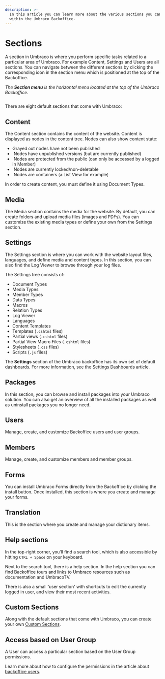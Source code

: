 ```yaml
---
description: >-
  In this article you can learn more about the various sections you can find
  within the Umbraco Backoffice.
---
```


# Sections

A section in Umbraco is where you perform specific tasks related to a particular area of Umbraco. For example Content, Settings and Users are all sections. You can navigate between the different sections by clicking the corresponding icon in the section menu which is positioned at the top of the Backoffice.

_The **Section menu** is the horizontal menu located at the top of the Umbraco Backoffice._

<figure><img src="../../../../10/umbraco-cms/fundamentals/backoffice/images/sections-highlight-sections.png" alt=""><figcaption></figcaption></figure>

There are eight default sections that come with Umbraco:

## Content

The Content section contains the content of the website. Content is displayed as nodes in the content tree. Nodes can also show content state:

* Grayed out nodes have not been published
* <img src="../../../../10/umbraco-cms/fundamentals/backoffice/images/has-unpublished-version.svg" alt="" data-size="line"> Nodes have unpublished versions (but are currently published)
* <img src="../../../../10/umbraco-cms/fundamentals/backoffice/images/protected.svg" alt="" data-size="line"> Nodes are protected from the public (can only be accessed by a logged in Member)
* <img src="../../../../10/umbraco-cms/fundamentals/backoffice/images/locked.svg" alt="" data-size="line"> Nodes are currently locked/non-deletable
* <img src="../../../../10/umbraco-cms/fundamentals/backoffice/images/is-container.svg" alt="" data-size="line"> Nodes are containers (a List View for example)

In order to create content, you must define it using Document Types.

## Media

The Media section contains the media for the website. By default, you can create folders and upload media files (images and PDFs). You can customize the existing media types or define your own from the Settings section.

## Settings

The Settings section is where you can work with the website layout files, languages, and define media and content types. In this section, you can also find the Log Viewer to browse through your log files.

The Settings tree consists of:

* Document Types
* Media Types
* Member Types
* Data Types
* Macros
* Relation Types
* Log Viewer
* Languages
* Content Templates
* Templates (`.cshtml` files)
* Partial views (`.cshtml` files)
* Partial View Macro Files (`.cshtml` files)
* Stylesheets (`.css` files)
* Scripts (`.js` files)

The **Settings** section of the Umbraco backoffice has its own set of default dashboards. For more information, see the [Settings Dashboards](settings-dashboards.md) article.

## Packages

In this section, you can browse and install packages into your Umbraco solution. You can also get an overview of all the installed packages as well as uninstall packages you no longer need.

## Users

Manage, create, and customize Backoffice users and user groups.

## Members

Manage, create, and customize members and member groups.

## Forms

You can install Umbraco Forms directly from the Backoffice by clicking the install button. Once installed, this section is where you create and manage your forms.

## Translation

This is the section where you create and manage your dictionary items.

## Help sections

In the top-right corner, you'll find a search tool, which is also accessible by hitting `CTRL + Space` on your keyboard.

Next to the search tool, there is a help section. In the help section you can find Backoffice tours and links to Umbraco resources such as documentation and UmbracoTV.

There is also a small 'user section' with shortcuts to edit the currently logged in user, and view their most recent activities.

## Custom Sections

Along with the default sections that come with Umbraco, you can create your own [Custom Sections](../../extending/section-trees/).

## Access based on User Group

A User can access a particular section based on the User Group permissions.

Learn more about how to configure the permissions in the article about [backoffice users](../data/users.md).
